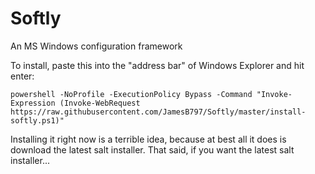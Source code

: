 # Softly
An MS Windows configuration framework

To install, paste this into the "address bar" of Windows Explorer and hit enter:

    powershell -NoProfile -ExecutionPolicy Bypass -Command "Invoke-Expression (Invoke-WebRequest https://raw.githubusercontent.com/JamesB797/Softly/master/install-softly.ps1)"

Installing it right now is a terrible idea, because at best all it does is download the latest salt installer. That said, if you want the latest salt installer...
